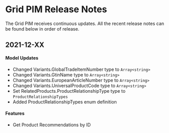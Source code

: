 # Grid PIM Release Notes
The Grid PIM receives continuous updates. All the recent release notes can be found below in order of release. 

## 2021-12-XX
#### Model Updates
- Changed Variants.GlobalTradeItemNumber type to `Array<string>`
- Changed Variants.GtinName type to `Array<string>`
- Changed Variants.EuropeanArticleNumber type to `Array<string>`
- Changed Variants.UniversalProductCode type to `Array<string>`
- Set RelatedProducts.ProductRelationshipType type to `ProductRelationshipTypes`
- Added ProductRelationshipTypes enum definition

#### Features
- Get Product Recommendations by ID